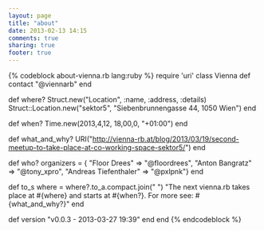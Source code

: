 ```yaml
---
layout: page
title: "about"
date: 2013-02-13 14:15
comments: true
sharing: true
footer: true
---
```

{% codeblock about-vienna.rb lang:ruby %}
require 'uri'
class Vienna
  def contact
    "@viennarb"
  end

  def where?
    Struct.new("Location", :name, :address, :details)
    Struct::Location.new("sektor5", "Siebenbrunnengasse 44, 1050 Wien")
  end

  def when?
    Time.new(2013,4,12, 18,00,0, "+01:00")
  end

  def what_and_why?
    URI("http://vienna-rb.at/blog/2013/03/19/second-meetup-to-take-place-at-co-working-space-sektor5/")
  end

  def who?
    organizers = {
      "Floor Drees" => "@floordrees",
      "Anton Bangratz" => "@tony_xpro",
      "Andreas Tiefenthaler" => "@pxlpnk"}
  end

  def to_s
    where = where?.to_a.compact.join(" ")
   "The next vienna.rb takes place at #{where} and starts at #{when?}. For more see: #{what_and_why?}"
  end


  def version
    "v0.0.3 - 2013-03-27 19:39"
  end
end
{% endcodeblock %}
